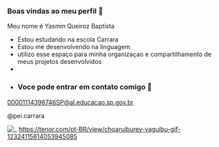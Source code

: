 ### Boas vindas ao meu perfil 🦋

Meu nome é Yasmin Queiroz Baptista

* Estou estudando na escola Carrara
* Estou me desenvolvendo na linguagem
* utilizo esse espaço para minha organizaçao e compartilhamento de meus projetos desenvolvidos
* 
* ### Voce pode entrar em contato comigo 📧

00001114396746SP@al.educacao.sp.gov.br

@pei.carrara

![_]()
https://tenor.com/pt-BR/view/choaruiburey-vaguibu-gif-12324115614053945085
